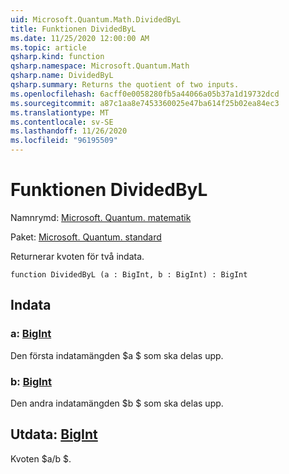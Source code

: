 ```yaml
---
uid: Microsoft.Quantum.Math.DividedByL
title: Funktionen DividedByL
ms.date: 11/25/2020 12:00:00 AM
ms.topic: article
qsharp.kind: function
qsharp.namespace: Microsoft.Quantum.Math
qsharp.name: DividedByL
qsharp.summary: Returns the quotient of two inputs.
ms.openlocfilehash: 6acff0e0058280fb5a44066a05b37a1d19732dcd
ms.sourcegitcommit: a87c1aa8e7453360025e47ba614f25b02ea84ec3
ms.translationtype: MT
ms.contentlocale: sv-SE
ms.lasthandoff: 11/26/2020
ms.locfileid: "96195509"
---
```

# <a name="dividedbyl-function"></a>Funktionen DividedByL

Namnrymd: [Microsoft. Quantum. matematik](xref:Microsoft.Quantum.Math)

Paket: [Microsoft. Quantum. standard](https://nuget.org/packages/Microsoft.Quantum.Standard)


Returnerar kvoten för två indata.

```qsharp
function DividedByL (a : BigInt, b : BigInt) : BigInt
```


## <a name="input"></a>Indata

### <a name="a--bigint"></a>a: [BigInt](xref:microsoft.quantum.lang-ref.bigint)

Den första indatamängden $a $ som ska delas upp.


### <a name="b--bigint"></a>b: [BigInt](xref:microsoft.quantum.lang-ref.bigint)

Den andra indatamängden $b $ som ska delas upp.



## <a name="output--bigint"></a>Utdata: [BigInt](xref:microsoft.quantum.lang-ref.bigint)

Kvoten $a/b $.